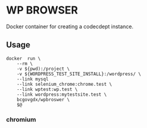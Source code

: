 # WP BROWSER

Docker container for creating a codecdept instance.


## Usage
```
docker  run \
	--rm \
	-v ${pwd):/project \
	-v ${WORDPRESS_TEST_SITE_INSTALL}:/wordpress/ \
	--link mysql
	--link selenium_chrome:chrome.test \
	--link wptest:wp.test \
	--link wordpress:mytestsite.test \
	bcgovgdx/wpbroswer \
	$@
```

### chromium
